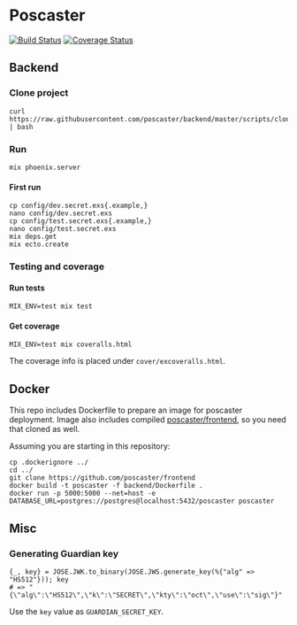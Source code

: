 # Poscaster

[![Build Status](https://travis-ci.org/poscaster/backend.svg?branch=master)](https://travis-ci.org/poscaster/backend)
[![Coverage Status](https://coveralls.io/repos/github/poscaster/backend/badge.svg)](https://coveralls.io/github/poscaster/backend)


## Backend

### Clone project

    curl https://raw.githubusercontent.com/poscaster/backend/master/scripts/clone.sh | bash

### Run

    mix phoenix.server

#### First run

    cp config/dev.secret.exs{.example,}
    nano config/dev.secret.exs
    cp config/test.secret.exs{.example,}
    nano config/test.secret.exs
    mix deps.get
    mix ecto.create

### Testing and coverage

#### Run tests

    MIX_ENV=test mix test

#### Get coverage

    MIX_ENV=test mix coveralls.html

The coverage info is placed under `cover/excoveralls.html`.

## Docker

This repo includes Dockerfile to prepare an image for poscaster
deployment. Image also includes compiled
[poscaster/frontend](https://github.com/poscaster/frontend), so
you need that cloned as well.

Assuming you are starting in this repository:

    cp .dockerignore ../
    cd ../
    git clone https://github.com/poscaster/frontend
    docker build -t poscaster -f backend/Dockerfile .
    docker run -p 5000:5000 --net=host -e DATABASE_URL=postgres://postgres@localhost:5432/poscaster poscaster

## Misc

### Generating Guardian key

    {_, key} = JOSE.JWK.to_binary(JOSE.JWS.generate_key(%{"alg" => "HS512"})); key
    # => "{\"alg\":\"HS512\",\"k\":\"SECRET\",\"kty\":\"oct\",\"use\":\"sig\"}"

Use the `key` value as `GUARDIAN_SECRET_KEY`.
